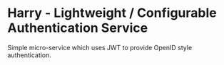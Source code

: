 Harry - Lightweight / Configurable Authentication Service
=========================================================

Simple micro-service which uses JWT to provide OpenID style authentication.
